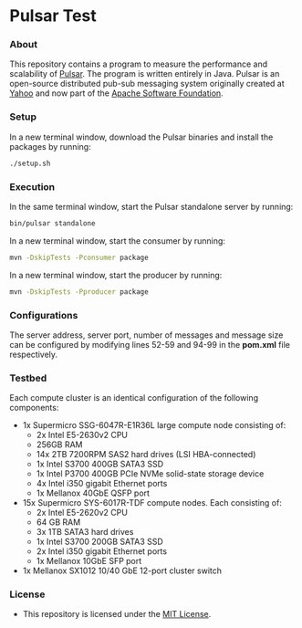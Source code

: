 # Pulsar Test
### About
This repository contains a program to measure the performance and scalability of [Pulsar](http://pulsar.incubator.apache.org/). The program is written entirely in Java. Pulsar is an open-source distributed pub-sub messaging system originally created at [Yahoo](https://developer.yahoo.com/open-source/) and now part of the [Apache Software Foundation](https://apache.org/).

### Setup
In a new terminal window, download the Pulsar binaries and install the packages by running:
```Bash
./setup.sh
```

### Execution
In the same terminal window, start the Pulsar standalone server by running:
```Bash
bin/pulsar standalone
```
In a new terminal window, start the consumer by running:
```Bash
mvn -DskipTests -Pconsumer package
```
In a new terminal window, start the producer by running:
```Bash
mvn -DskipTests -Pproducer package
```

### Configurations
The server address, server port, number of messages and message size can be configured by modifying lines 52-59 and 94-99 in the **pom.xml** file respectively.

### Testbed
Each compute cluster is an identical configuration of the following components:

- 1x Supermicro SSG-6047R-E1R36L large compute node consisting of:
  - 2x Intel E5-2630v2 CPU
  - 256GB RAM
  - 14x 2TB 7200RPM SAS2 hard drives (LSI HBA-connected)
  - 1x Intel S3700 400GB SATA3 SSD
  - 1x Intel P3700 400GB PCIe NVMe solid-state storage device
  - 4x Intel i350 gigabit Ethernet ports
  - 1x Mellanox 40GbE QSFP port
- 15x Supermicro SYS-6017R-TDF compute nodes. Each consisting of:
  - 2x Intel E5-2620v2 CPU
  - 64 GB RAM
  - 3x 1TB SATA3 hard drives
  - 1x Intel S3700 200GB SATA3 SSD
  - 2x Intel i350 gigabit Ethernet ports
  - 1x Mellanox 10GbE SFP port
- 1x Mellanox SX1012 10/40 GbE 12-port cluster switch

### License
* This repository is licensed under the [MIT License](https://github.com/elailai94/Pulsar-Tests/blob/master/LICENSE.md).
